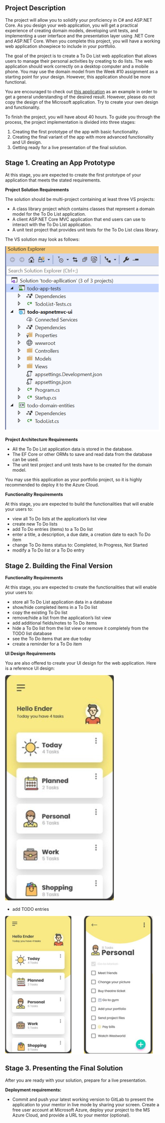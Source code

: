 
## Project Description   

The project will allow you to solidify your proficiency in C# and ASP.NET Core. As you design your web application, you will get a practical experience of creating domain models, developing unit tests, and implementing a user interface and the presentation layer using .NET Core and ASP.NET Core. When you complete this project, you will have a working web application showpiece to include in your portfolio.

The goal of the project is to create a To Do List web application that allows users to manage their personal activities by creating to do lists. The web application should work correctly on a desktop computer and a mobile phone. You may use the domain model from the Week #10 assignment as a starting point for your design. However, this application should be more functional. 

You are encouraged to check out [this application](https://www.microsoft.com/ru-ru/microsoft-365/microsoft-to-do-list-app?rtc=1 ) as an example in order to get a general understanding of the desired result. However, please do not copy the design of the Microsoft application. Try to create your own design and functionality. 

To finish the project, you will have about 40 hours. To guide you through the process, the project implementation is divided into three stages: 
1. Creating the first prototype of the app with basic functionality. 
1. Creating the final variant of the app with more advanced functionality and UI design. 
1. Getting ready for a live presentation of the final solution. 

## Stage 1. Creating an App Prototype   

At this stage, you are expected to create the first prototype of your application that meets the stated requirements. 

**Project  Solution Requirements**

The solution should be multi-project containing at least three VS projects:

- A class library project which contains classes that represent a domain model for the To Do List application.
- A client ASP.NET Core MVC application that end users can use to interact with the To Do List application.
- A unit test project that provides unit tests for the To Do List class library.

The VS solution may look as follows:

![](images/todo-solition.png) 

**Project Architecture  Requirements**

- All the To Do List application data is stored in the database. 
- The EF Core or other ORMs to save and read data from the database can be used.  
- The unit test project and unit tests have to be created for the domain model. 

You may use this application as your portfolio project, so it is highly recommended to deploy it to the Azure Cloud. 

**Functionality Requirements**

At this stage, you are expected to build the functionalities that will enable your users to: 

- view all To Do lists at the application’s list view  
- create new To Do lists   
- add To Do entries (items) to a To Do list   
- enter a title, a description, a due date, a creation date to each To Do item  
- change To Do items status to: Completed, In Progress, Not Started  
- modify a To Do list or a To Do entry 

## Stage 2. Building the Final Version 
 
**Functionality Requirements**

At this stage, you are expected to create the functionalities that will enable your users to: 

- store all To Do List application data in a database  
- show/hide completed items in a To Do list  
- copy the existing To Do list  
- remove/hide a list from the application’s list view  
- add additional fields/notes to To Do items  
- hide a To Do list from the list view or remove it completely from the TODO list database  
- see the To Do items that are due today  
- create a reminder for a To Do item 

**UI Design Requirements**

You are also offered to create your UI design for the web application. Here is a reference UI design: 

![](images/ToDo-Lists.png) 
 
- add TODO entries
 
![](images/ToDo-List-Items.png) 
 
## Stage 3. Presenting the Final Solution 

After you are ready with your solution, prepare for a live presentation.  

**Deployment requirements:**

- Commit and push your latest working version to GitLab to present the application to your mentor in live mode by sharing your screen. Create a free user account at Microsoft Azure, deploy your project to the MS Azure Cloud, and provide a URL to your mentor (optional). 

